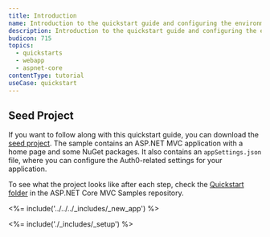 ```yaml
---
title: Introduction
name: Introduction to the quickstart guide and configuring the environment
description: Introduction to the quickstart guide and configuring the environment.
budicon: 715
topics:
  - quickstarts
  - webapp
  - aspnet-core
contentType: tutorial
useCase: quickstart
---
```


## Seed Project

If you want to follow along with this quickstart guide, you can download the [seed project](https://github.com/auth0-samples/auth0-aspnetcore-mvc-samples/tree/master/Quickstart/00-Starter-Seed). The sample contains an ASP.NET MVC application with a home page and some NuGet packages. It also contains an `appSettings.json` file, where you can configure the Auth0-related settings for your application.

To see what the project looks like after each step, check the [Quickstart folder](https://github.com/auth0-samples/auth0-aspnetcore-mvc-samples/tree/master/Quickstart) in the ASP.NET Core MVC Samples repository.

<%= include('../../../_includes/_new_app') %>

<%= include('./_includes/_setup') %>
